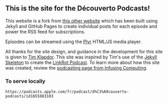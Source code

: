 ## This is the site for the **Découverto Podcasts**!


This website is a fork from [this other website](https://wiobyrne.github.io/infusing-computing-pod/index.html) which has been built using Jekyll and GitHub Pages to create individual posts for each episode and power the RSS feed for subscriptions. 

Episodes can be streamed using the [Plyr](https://github.com/Selz/plyr) HTML/JS media player.

All thanks for the site design, and guidance in the development for this site is given to [Tim Klapdor](https://timklapdor.com/). This site was inspired by Tim's use of the [Jekyll Skeleton](https://github.com/timklapdor/jekyll-skeleton) to create the [LinkRot Podcast](https://github.com/timklapdor/link-rot).
To learn more about how this site was created, review the [podcasting page from Infusing Computing](https://wiobyrne.github.io/infusing-computing-pod/podcast.html).  

### To serve locally
```
https://podcasts.apple.com/fr/podcast/d%C3%A9couverto-podcasts/id1655883103
```